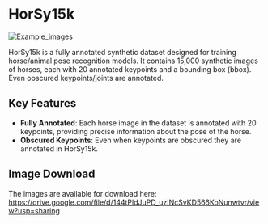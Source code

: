 # HorSy15k

![Example_images](https://github.com/FelixSjogren/HorSy15k/assets/35043497/ded1976e-0743-4f50-9bf7-f70bad3cb7bb)


HorSy15k is a fully annotated synthetic dataset designed for training horse/animal pose recognition models. It contains 15,000 synthetic images of horses, each with 20 annotated keypoints and a bounding box (bbox). Even obscured keypoints/joints are annotated.

## Key Features

- **Fully Annotated**: Each horse image in the dataset is annotated with 20 keypoints, providing precise information about the pose of the horse.
- **Obscured Keypoints**: Even when keypoints are obscured they are annotated in HorSy15k.

## Image Download
The images are available for download here:
https://drive.google.com/file/d/144tPldJuPD_uzINcSvKD566KoNunwtvr/view?usp=sharing

